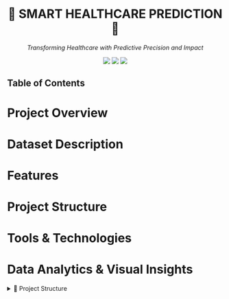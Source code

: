 <h1 align="center">🧠 SMART HEALTHCARE PREDICTION 💉</h1>
<p align="center"><i>Transforming Healthcare with Predictive Precision and Impact</i></p>

<p align="center">
  <img src="https://img.shields.io/github/last-commit/CodeCraftedByPriya/SmartHealthcarePrediction?style=flat-square">
  <img src="https://img.shields.io/badge/python-67.8%25-blue?style=flat-square">
  <img src="https://img.shields.io/badge/languages-2-blue?style=flat-square">
</p>

## Table of Contents
# Project Overview
# Dataset Description
# Features
# Project Structure
# Tools & Technologies
# Data Analytics & Visual Insights

<details>
<summary>📂 Project Structure</summary>

```bash
📁 Diagnalytics/
├── 📁 static/
    ├── Charts/graphs used in the analytics.html
├── 📁 templates/
    ├── home.html
    ├── analytics.html
├── app.py
├── predict.py
|── requirements.txt
...
</details>

## 🧰 Tools & Technologies

| Category             | Tools Used |
|----------------------|------------|
| Web Framework        | Flask |
| Data Manipulation    | Pandas, NumPy |
| Machine Learning     | Scikit-learn, Joblib |
| Data Visualization   | Matplotlib |
| Frontend             | HTML5, CSS3, Jinja2 |
| Sentiment Analysis   | VADER (optional future) |
| Deployment Ready     | Render / Heroku (manual setup) |
